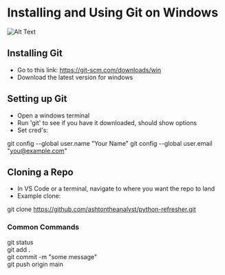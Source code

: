 # Installing and Using Git on Windows

![Alt Text](https://pngimg.com/d/github_PNG25.png)

## Installing Git
- Go to this link: https://git-scm.com/downloads/win
- Download the latest version for windows

## Setting up Git
- Open a windows terminal
- Run 'git' to see if you have it downloaded, should show options
- Set cred's:

git config --global user.name "Your Name"
git config --global user.email "you@example.com"

## Cloning a Repo
- In VS Code or a terminal, navigate to where you want the repo to land
- Example clone:

git clone https://github.com/ashtontheanalyst/python-refresher.git

### Common Commands
git status  
git add .  
git commit -m "some message"  
git push origin main